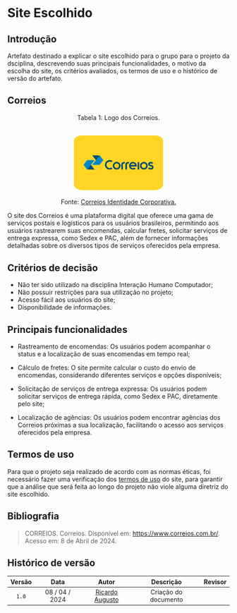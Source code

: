 # Site Escolhido

## Introdução

Artefato destinado a explicar o site escolhido para o grupo para o projeto da dsciplina, descrevendo suas principais funcionalidades, o motivo da escolha do site, os critérios avaliados, os termos de uso e o histórico de versão do artefato.

## Correios

<div style="text-align: center">
<p> Tabela 1: Logo dos Correios. </p>
</div>

<center><br><img style="border: 1px solid white; border-radius: 10%" src="../../assets/correios-logo.png" width = 40%></center>

<div style="text-align: center">
<p> Fonte: <a href="https://www.correios.com.br/acesso-a-informacao/institucional/identidade-corporativa">Correios Identidade Corporativa.</a> </p>
</div>


O site dos Correios é uma plataforma digital que oferece uma gama de serviços postais e logísticos para os usuários brasileiros, permitindo aos usuários rastrearem suas encomendas, calcular fretes, solicitar serviços de entrega expressa, como Sedex e PAC, além de fornecer informações detalhadas sobre os diversos tipos de serviços oferecidos pela empresa.

## Critérios de decisão

- Não ter sido utilizado na disciplina Interação Humano Computador;
- Não possuir restrições para sua utilização no projeto;
- Acesso fácil aos usuários do site;
- Disponibilidade de informações.

## Principais funcionalidades

- Rastreamento de encomendas: Os usuários podem acompanhar o status e a localização de suas encomendas em tempo real;

- Cálculo de fretes: O site permite calcular o custo do envio de encomendas, considerando diferentes serviços e opções disponíveis;

- Solicitação de serviços de entrega expressa: Os usuários podem solicitar serviços de entrega rápida, como Sedex e PAC, diretamente pelo site;

- Localização de agências: Os usuários podem encontrar agências dos Correios próximas a sua localização, facilitando o acesso aos serviços oferecidos pela empresa.

## Termos de uso

Para que o projeto seja realizado de acordo com as normas éticas, foi necessário fazer uma verificação dos [termos de uso](termodeuso.md) do site, para garantir que a análise que será feita ao longo do projeto não viole alguma diretriz do site escolhido.

## Bibliografia

> CORREIOS. Correios. Disponível em: <https://www.correios.com.br/>. Acesso em: 8 de Abril de 2024.

## Histórico de versão

| Versão | Data | Autor | Descrição | Revisor
|:-:|:-:|:-:|:-:|:-:|
|`1.0`| 08 / 04 / 2024 | [Ricardo Augusto](https://www.github.com/avmricardo) | Criação do documento | 
